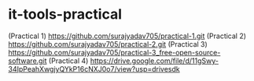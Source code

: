 # it-tools-practical
(Practical 1) https://github.com/surajyadav705/practical-1.git (Practical 2) https://github.com/surajyadav705/practical-2.git (Practical 3) https://github.com/surajyadav705/practical-3_free-open-source-software.git (Practical 4) https://drive.google.com/file/d/11gSwy-34IpPeahXwgjyQYkP16cNXJ0o7/view?usp=drivesdk
